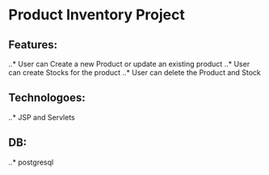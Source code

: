 # Product Inventory Project

## Features:
..* User can Create a new Product or update an existing product
..* User can create Stocks for the product
..* User can delete the Product and Stock

## Technologoes:
..* JSP and Servlets

## DB:
..* postgresql
